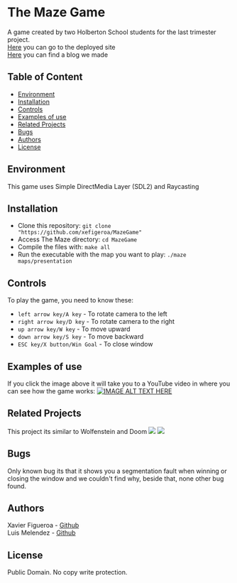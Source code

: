 # The Maze Game
A game created by two Holberton School students for the last trimester project.  
[Here](https://237762.wixsite.com/mazegame) you can go to the deployed site  
[Here]() you can find a blog we made

## Table of Content
* [Environment](#environment)
* [Installation](#installation)
* [Controls](#controls)
* [Examples of use](#examples-of-use)
* [Related Projects](#related-projects)
* [Bugs](#bugs)
* [Authors](#authors)
* [License](#license)

## Environment
This game uses Simple DirectMedia Layer (SDL2) and Raycasting

## Installation
* Clone this repository: `git clone "https://github.com/xefigeroa/MazeGame"`
* Access The Maze directory: `cd MazeGame`
* Compile the files with: `make all`
* Run the executable with the map you want to play: `./maze maps/presentation`

## Controls
To play the game, you need to know these:
* `left arrow key/A key` - To rotate camera to the left
* `right arrow key/D key` - To rotate camera to the right
* `up arrow key/W key` - To move upward
* `down arrow key/S key` - To move backward
* `ESC key/X button/Win Goal` - To close window

## Examples of use
If you click the image above it will take you to a YouTube video in where you can see how the game works:
[![IMAGE ALT TEXT HERE](https://img.youtube.com/vi/Ke0hnLLLQuI/0.jpg)](https://www.youtube.com/watch?v=Ke0hnLLLQuI)

## Related Projects
This project its similar to Wolfenstein and Doom
![](https://www.sapphirenation.net/-/media/sites/sapphirenation/articles/2017/09/Wolf-3d-gameplay.jpg) ![](https://cdn.cloudflare.steamstatic.com/steam/apps/2280/ss_04a2879c2d052e9fb4a50380ddb00f660cc19dc3.600x338.jpg?t=1600098964)

## Bugs
Only known bug its that it shows you a segmentation fault when winning or closing the window and we couldn't find why, beside that, none other bug found.

## Authors
Xavier Figueroa - [Github](https://github.com/xefigueroa)  
Luis Melendez - [Github](https://github.com/luismelendez94)

## License
Public Domain. No copy write protection. 

